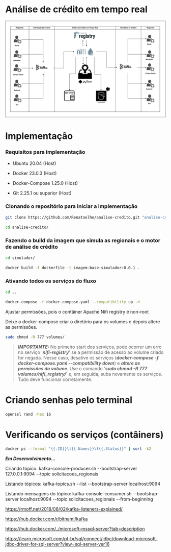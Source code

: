 # Análise de crédito em tempo real

![Análise de Crédito em Tempo Real](simulador/app/docs/analise-credito-em-tempo-real.drawio.png)

# Implementação

### Requisitos para implementação

- Ubuntu 20.04 (Host)

- Docker 23.0.3 (Host)

- Docker-Compose 1.25.0 (Host)

- Git 2.25.1 ou superior (Host)

### Clonando o repositório para iniciar a implementação

```bash
git clone https://github.com/Renatoelho/analise-credito.git "analise-credito"
```

```bash
cd analise-credito/
```


### Fazendo o build da imagem que simula as regionais e o motor de análise de crédito

```bash
cd simulador/
```

```bash
docker build -f dockerfile -t imagem-base-simulador:0.0.1 .
```


### Ativando todos os serviços do fluxo

```bash
cd ..
```

```bash
docker-compose -f docker-compose.yaml --compatibility up -d
```

Ajustar permissões, pois o contâiner Apache Nifi registry é non-root

Deixe o docker-compose criar o diretório para os volumes e depois altere as permissões.

```bash
sudo chmod -R 777 volumes/
```

> ***IMPORTANTE:*** No primeiro start dos serviços, pode ocorrer um erro no serviço '***nifi-registry***' se a permissão de acesso ao volume criado for negada. Nesse caso, desative os serviços (***docker-compose -f docker-compose.yaml --compatibility down***) e ***altere as permissões do volume***. Use o comando '***sudo chmod -R 777 volumes/nifi_registry/***' e, em seguida, suba novamente os serviços. Tudo deve funcionar corretamente.


# Criando senhas pelo terminal

```bash
openssl rand -hex 16
```

# Verificando os serviços (contâiners)

```bash
docker ps --format "{{.ID}}\t{{.Names}}\t{{.Status}}" | sort -k2
```

***Em Desenvolvimento...***


Criando tópico: kafka-console-producer.sh --bootstrap-server 127.0.0.1:9094 --topic solicitacoes_regionais

Listando tópicos: kafka-topics.sh --list --bootstrap-server localhost:9094

Listando mensagens do tópico: kafka-console-consumer.sh --bootstrap-server localhost:9094 --topic solicitacoes_regionais --from-beginning


https://rmoff.net/2018/08/02/kafka-listeners-explained/

https://hub.docker.com/r/bitnami/kafka


https://hub.docker.com/_/microsoft-mssql-server?tab=description

https://learn.microsoft.com/pt-br/sql/connect/jdbc/download-microsoft-jdbc-driver-for-sql-server?view=sql-server-ver16 